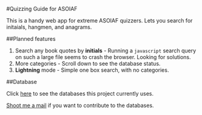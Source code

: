 #Quizzing Guide for ASOIAF 

This is a handy web app for extreme ASOIAF quizzers. Lets you search for initaials, hangmen, and anagrams.

##Planned features
 
 1. Search any book quotes by **initials** - Running a `javascript` search query on such a large file seems to crash the browser. Looking for solutions.
 2. More categories - Scroll down to see the database status.
 3. **Lightning** mode - Simple one box search, with no categories.
 
##Database

Click [here](https://drive.google.com/folderview?id=0B7J2JJpazOPnTUFZNnphRmdpMjg&usp=sharing) to see the databases this project currently uses.

[Shoot me a mail](mailto:aniruddha.mysore@gmail.com) if you want to contribute to the databases. 

